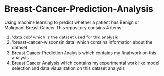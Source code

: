 # Breast-Cancer-Prediction-Analysis
Using machine learning to predict whether a patient has Benign or Malignant Breast Cancer
This repository contains 4 items:
1. 'data.csb' which is the dataset used for this analysis
2. 'breast-cancer-wisconsin.data' which contains information about the dataset
3. Breast Cancer Prediction Analysis which contains my final work on this analysis
4. Breast Cancer Analysis which contains my experimental work like model selection and data visualization on this dataset analysis
